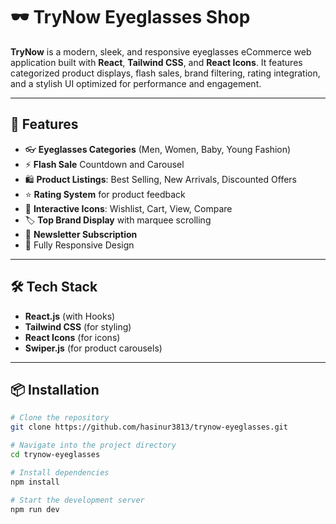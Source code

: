 # 🕶️ TryNow Eyeglasses Shop

**TryNow** is a modern, sleek, and responsive eyeglasses eCommerce web application built with **React**, **Tailwind CSS**, and **React Icons**. It features categorized product displays, flash sales, brand filtering, rating integration, and a stylish UI optimized for performance and engagement.

---

## 🚀 Features

- 👓 **Eyeglasses Categories** (Men, Women, Baby, Young Fashion)
- ⚡ **Flash Sale** Countdown and Carousel
- 🛍️ **Product Listings**: Best Selling, New Arrivals, Discounted Offers
- ⭐ **Rating System** for product feedback
- 🔄 **Interactive Icons**: Wishlist, Cart, View, Compare
- 🏷️ **Top Brand Display** with marquee scrolling
- 📩 **Newsletter Subscription**
- 📱 Fully Responsive Design

---

## 🛠️ Tech Stack

- **React.js** (with Hooks)
- **Tailwind CSS** (for styling)
- **React Icons** (for icons)
- **Swiper.js** (for product carousels)

---

## 📦 Installation

```bash
# Clone the repository
git clone https://github.com/hasinur3813/trynow-eyeglasses.git

# Navigate into the project directory
cd trynow-eyeglasses

# Install dependencies
npm install

# Start the development server
npm run dev
```

